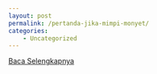 ```yaml
---
layout: post
permalink: /pertanda-jika-mimpi-monyet/
categories:
    - Uncategorized
---
```


[Baca Selengkapnya](/10)